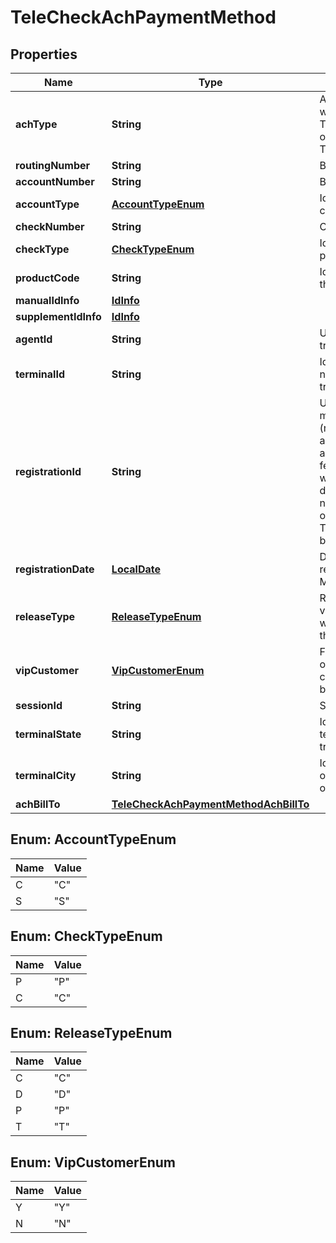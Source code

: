 

# TeleCheckAchPaymentMethod

## Properties

Name | Type | Description | Notes
------------ | ------------- | ------------- | -------------
**achType** | **String** | ACH application type values will be one of either TeleCheckICAPaymentMethod or TeleCheckCBPPaymentMethod. | 
**routingNumber** | **String** | Bank routing number. | 
**accountNumber** | **String** | Bank account number. | 
**accountType** | [**AccountTypeEnum**](#AccountTypeEnum) | Identifies if the account type is checking or savings. | 
**checkNumber** | **String** | Check number. |  [optional]
**checkType** | [**CheckTypeEnum**](#CheckTypeEnum) | Identifies if the check type is personal or company. | 
**productCode** | **String** | Identifies the product code in the transaction. |  [optional]
**manualIdInfo** | [**IdInfo**](IdInfo.md) |  |  [optional]
**supplementIdInfo** | [**IdInfo**](IdInfo.md) |  |  [optional]
**agentId** | **String** | Used to track the agent transaction activity. |  [optional]
**terminalId** | **String** | Identifies the register or lane number where the original sale transaction occurred. |  [optional]
**registrationId** | **String** | Unique ID assigned by the merchant for the consumer (never recycled). It is an additional level of authentication. To use this feature, the merchant must work with TeleCheck Risk to discuss. Registration IDs must not be generated for an existing or returning consumer returns. The single registration ID must be unique per consumer. |  [optional]
**registrationDate** | [**LocalDate**](LocalDate.md) | Date the consumer originally registered in format MMDDYYYY. |  [optional]
**releaseType** | [**ReleaseTypeEnum**](#ReleaseTypeEnum) | Release type is used as a risk variable to gauge risk level when the merchant is releasing the purchased merchandise. |  [optional]
**vipCustomer** | [**VipCustomerEnum**](#VipCustomerEnum) | Flags a transaction as a VIP order (based on merchant criteria). This field should not be sent for non-VIP orders. |  [optional]
**sessionId** | **String** | Session identifier. | 
**terminalState** | **String** | Identifies the US state or territory where the original sale transaction occurred. |  [optional]
**terminalCity** | **String** | Identifies the city where the original sale transaction occurred. |  [optional]
**achBillTo** | [**TeleCheckAchPaymentMethodAchBillTo**](TeleCheckAchPaymentMethodAchBillTo.md) |  |  [optional]



## Enum: AccountTypeEnum

Name | Value
---- | -----
C | &quot;C&quot;
S | &quot;S&quot;



## Enum: CheckTypeEnum

Name | Value
---- | -----
P | &quot;P&quot;
C | &quot;C&quot;



## Enum: ReleaseTypeEnum

Name | Value
---- | -----
C | &quot;C&quot;
D | &quot;D&quot;
P | &quot;P&quot;
T | &quot;T&quot;



## Enum: VipCustomerEnum

Name | Value
---- | -----
Y | &quot;Y&quot;
N | &quot;N&quot;



